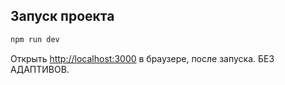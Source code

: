 ## Запуск проекта

```bash
npm run dev
```

Открыть [http://localhost:3000](http://localhost:3000) в браузере, после запуска. БЕЗ АДАПТИВОВ. 
